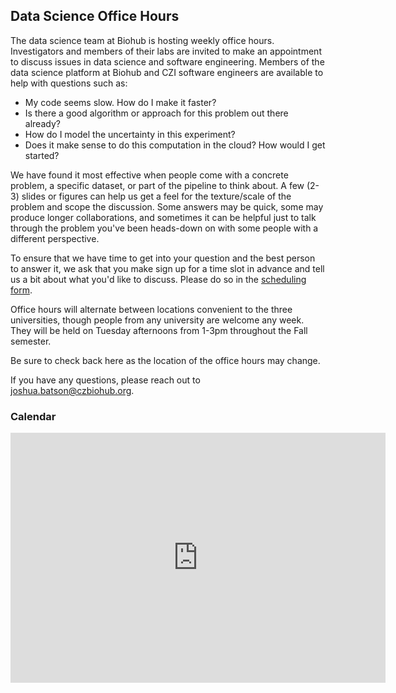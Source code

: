 ## Data Science Office Hours

The data science team at Biohub is hosting weekly office hours. Investigators and members of their labs are invited to make an appointment to discuss issues in data science and software engineering. Members of the data science platform at Biohub and CZI software engineers are available to help with questions such as:
 
* My code seems slow. How do I make it faster?
* Is there a good algorithm or approach for this problem out there already?
* How do I model the uncertainty in this experiment?
* Does it make sense to do this computation in the cloud? How would I get started?

We have found it most effective when people come with a concrete problem, a specific dataset, or part of the pipeline to think about. A few (2-3) slides or figures can help us get a feel for the texture/scale of the problem and scope the discussion.  Some answers may be quick, some may produce longer collaborations, and sometimes it can be helpful just to talk through the problem you've been heads-down on with some people with a different perspective.

To ensure that we have time to get into your question and the best person to answer it, we ask that you make sign up for a time slot in advance and tell us a bit about what you'd like to discuss. Please do so in the [scheduling form](https://docs.google.com/forms/d/e/1FAIpQLSfc6qhlBGwnVEgfDNdePSZRBco0M-_V6jnl71Ool262xOsiSw/viewform?usp=sf_link).

Office hours will alternate between locations convenient to the three universities, though people from any university are welcome any week. They will be held on Tuesday afternoons from 1-3pm throughout the Fall semester.

Be sure to check back here as the location of the office hours may change.

If you have any questions, please reach out to joshua.batson@czbiohub.org.

### Calendar

<iframe src="https://calendar.google.com/calendar/embed?showPrint=0&amp;mode=AGENDA&amp;height=400&amp;wkst=1&amp;bgcolor=%23FFFFFF&amp;src=czbiohub.org_8ovnkke769i8pidhsblal9vp9k%40group.calendar.google.com&amp;color=%23711616&amp;ctz=America%2FLos_Angeles" style="border-width:0" width="600" height="400" frameborder="0" scrolling="no"></iframe>



